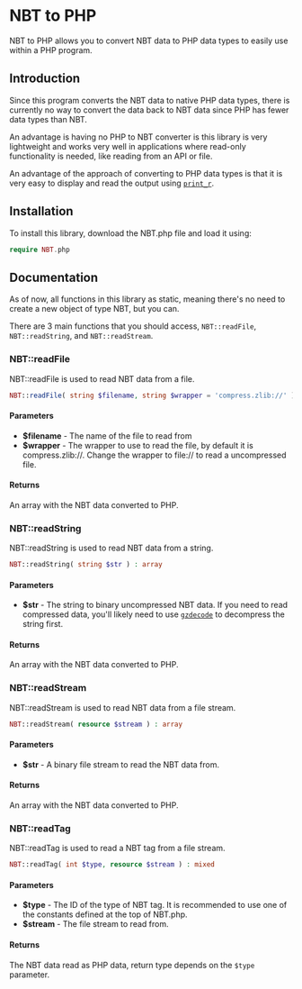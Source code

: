 # NBT to PHP

NBT to PHP allows you to convert NBT data to PHP data types to easily use within a PHP program.

## Introduction

Since this program converts the NBT data to native PHP data types, there is currently no way to convert the data back to NBT data since PHP has fewer data types than NBT.

An advantage is having no PHP to NBT converter is this library is very lightweight and works very well in applications where read-only functionality is needed, like reading from an API or file.

An advantage of the approach of converting to PHP data types is that it is very easy to display and read the output using [`print_r`](https://www.php.net/manual/en/function.print-r.php).

## Installation

To install this library, download the NBT.php file and load it using:
```php
require NBT.php
```

## Documentation

As of now, all functions in this library as static, meaning there's no need to create a new object of type NBT, but you can.

There are 3 main functions that you should access, `NBT::readFile`, `NBT::readString`, and `NBT::readStream`.

### NBT::readFile

NBT::readFile is used to read NBT data from a file.

```php
NBT::readFile( string $filename, string $wrapper = 'compress.zlib://' ) : array
```

#### Parameters
* **$filename** - The name of the file to read from
* **$wrapper** - The wrapper to use to read the file, by default it is compress.zlib://. Change the wrapper to file:// to  read a uncompressed file.

#### Returns
An array with the NBT data converted to PHP.

### NBT::readString

NBT::readString is used to read NBT data from a string.

```php
NBT::readString( string $str ) : array
```

#### Parameters
* **$str** - The string to binary uncompressed NBT data. If you need to read compressed data, you'll likely need to use [`gzdecode`](https://www.php.net/manual/en/function.gzdecode) to decompress the string first.

#### Returns
An array with the NBT data converted to PHP.

### NBT::readStream

NBT::readStream is used to read NBT data from a file stream.

```php
NBT::readStream( resource $stream ) : array
```

#### Parameters
* **$str** - A binary file stream to read the NBT data from.

#### Returns
An array with the NBT data converted to PHP.

### NBT::readTag

NBT::readTag is used to read a NBT tag from a file stream.

```php
NBT::readTag( int $type, resource $stream ) : mixed
```

#### Parameters
* **$type** - The ID of the type of NBT tag. It is recommended to use one of the constants defined at the top of NBT.php.
* **$stream** - The file stream to read from.

#### Returns
The NBT data read as PHP data, return type depends on the `$type` parameter.
